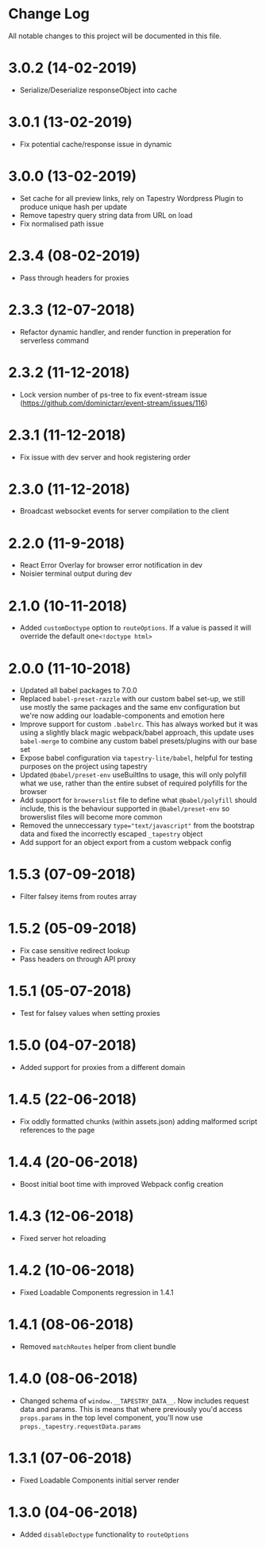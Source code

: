 # Change Log

All notable changes to this project will be documented in this file.

# 3.0.2 (14-02-2019)

- Serialize/Deserialize responseObject into cache

# 3.0.1 (13-02-2019)

- Fix potential cache/response issue in dynamic

# 3.0.0 (13-02-2019)

- Set cache for all preview links, rely on Tapestry Wordpress Plugin to produce unique hash per update
- Remove tapestry query string data from URL on load
- Fix normalised path issue

# 2.3.4 (08-02-2019)

- Pass through headers for proxies

# 2.3.3 (12-07-2018)

- Refactor dynamic handler, and render function in preperation for serverless command

# 2.3.2 (11-12-2018)

- Lock version number of ps-tree to fix event-stream issue (https://github.com/dominictarr/event-stream/issues/116)

# 2.3.1 (11-12-2018)

- Fix issue with dev server and hook registering order

# 2.3.0 (11-12-2018)

- Broadcast websocket events for server compilation to the client

# 2.2.0 (11-9-2018)

- React Error Overlay for browser error notification in dev
- Noisier terminal output during dev

# 2.1.0 (10-11-2018)

- Added `customDoctype` option to `routeOptions`. If a value is passed it will override the default one`<!doctype html>`

# 2.0.0 (11-10-2018)

- Updated all babel packages to 7.0.0
- Replaced `babel-preset-razzle` with our custom babel set-up, we still use mostly the same packages and the same env configuration but we're now adding our loadable-components and emotion here
- Improve support for custom `.babelrc`. This has always worked but it was using a slightly black magic webpack/babel approach, this update uses `babel-merge` to combine any custom babel presets/plugins with our base set
- Expose babel configuration via `tapestry-lite/babel`, helpful for testing purposes on the project using tapestry
- Updated `@babel/preset-env` useBuiltIns to usage, this will only polyfill what we use, rather than the entire subset of required polyfills for the browser
- Add support for `browserslist` file to define what `@babel/polyfill` should include, this is the behaviour supported in `@babel/preset-env` so browerslist files will become more common
- Removed the unneccessary `type="text/javascript"` from the bootstrap data and fixed the incorrectly escaped `_tapestry` object
- Add support for an object export from a custom webpack config

# 1.5.3 (07-09-2018)

- Filter falsey items from routes array

# 1.5.2 (05-09-2018)

- Fix case sensitive redirect lookup
- Pass headers on through API proxy

# 1.5.1 (05-07-2018)

- Test for falsey values when setting proxies

# 1.5.0 (04-07-2018)

- Added support for proxies from a different domain

# 1.4.5 (22-06-2018)

- Fix oddly formatted chunks (within assets.json) adding malformed script references to the page

# 1.4.4 (20-06-2018)

- Boost initial boot time with improved Webpack config creation

# 1.4.3 (12-06-2018)

- Fixed server hot reloading

# 1.4.2 (10-06-2018)

- Fixed Loadable Components regression in 1.4.1

# 1.4.1 (08-06-2018)

- Removed `matchRoutes` helper from client bundle

# 1.4.0 (08-06-2018)

- Changed schema of `window.__TAPESTRY_DATA__`. Now includes request data and params. This is means that where previously you'd access `props.params` in the top level component, you'll now use `props._tapestry.requestData.params`

# 1.3.1 (07-06-2018)

- Fixed Loadable Components initial server render

# 1.3.0 (04-06-2018)

- Added `disableDoctype` functionality to `routeOptions`
